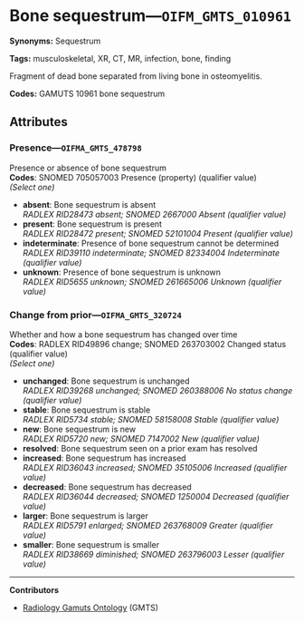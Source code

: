# Bone sequestrum—`OIFM_GMTS_010961`

**Synonyms:** Sequestrum

**Tags:** musculoskeletal, XR, CT, MR, infection, bone, finding

Fragment of dead bone separated from living bone in osteomyelitis.

**Codes:** GAMUTS 10961 bone sequestrum

## Attributes

### Presence—`OIFMA_GMTS_478798`

Presence or absence of bone sequestrum  
**Codes**: SNOMED 705057003 Presence (property) (qualifier value)  
*(Select one)*

- **absent**: Bone sequestrum is absent  
_RADLEX RID28473 absent; SNOMED 2667000 Absent (qualifier value)_
- **present**: Bone sequestrum is present  
_RADLEX RID28472 present; SNOMED 52101004 Present (qualifier value)_
- **indeterminate**: Presence of bone sequestrum cannot be determined  
_RADLEX RID39110 indeterminate; SNOMED 82334004 Indeterminate (qualifier value)_
- **unknown**: Presence of bone sequestrum is unknown  
_RADLEX RID5655 unknown; SNOMED 261665006 Unknown (qualifier value)_

### Change from prior—`OIFMA_GMTS_320724`

Whether and how a bone sequestrum has changed over time  
**Codes**: RADLEX RID49896 change; SNOMED 263703002 Changed status (qualifier value)  
*(Select one)*

- **unchanged**: Bone sequestrum is unchanged  
_RADLEX RID39268 unchanged; SNOMED 260388006 No status change (qualifier value)_
- **stable**: Bone sequestrum is stable  
_RADLEX RID5734 stable; SNOMED 58158008 Stable (qualifier value)_
- **new**: Bone sequestrum is new  
_RADLEX RID5720 new; SNOMED 7147002 New (qualifier value)_
- **resolved**: Bone sequestrum seen on a prior exam has resolved  
- **increased**: Bone sequestrum has increased  
_RADLEX RID36043 increased; SNOMED 35105006 Increased (qualifier value)_
- **decreased**: Bone sequestrum has decreased  
_RADLEX RID36044 decreased; SNOMED 1250004 Decreased (qualifier value)_
- **larger**: Bone sequestrum is larger  
_RADLEX RID5791 enlarged; SNOMED 263768009 Greater (qualifier value)_
- **smaller**: Bone sequestrum is smaller  
_RADLEX RID38669 diminished; SNOMED 263796003 Lesser (qualifier value)_

---

**Contributors**

- [Radiology Gamuts Ontology](https://gamuts.net/) (GMTS)
